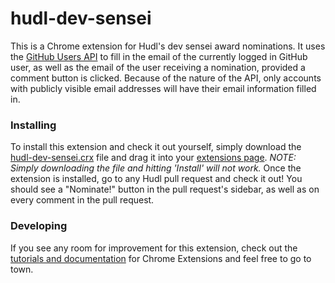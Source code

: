 hudl-dev-sensei
===============

This is a Chrome extension for Hudl's dev sensei award nominations. It uses the [GitHub Users API](https://developer.github.com/v3/users/)
to fill in the email of the currently logged in GitHub user, as well as the email of the user receiving a nomination, provided a comment
button is clicked. Because of the nature of the API, only accounts with publicly visible email addresses will have their email information
filled in.

### Installing
To install this extension and check it out yourself, simply download the [hudl-dev-sensei.crx](https://github.com/JDegner0129/hudl-dev-sensei/blob/master/hudl-dev-sensei.crx)
file and drag it into your [extensions page](chrome://extensions). *NOTE: Simply downloading the file and hitting 'Install' will not work.* Once the extension is installed, 
go to any Hudl pull request and check it out! You should see a "Nominate!" button in the pull request's sidebar, as well as on every comment in the pull request.

### Developing
If you see any room for improvement for this extension, check out the [tutorials and documentation](https://developer.chrome.com/extensions/overview) for Chrome Extensions
and feel free to go to town.